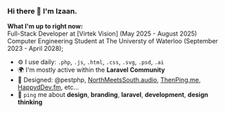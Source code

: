 ### Hi there 👋 I'm Izaan.

**What I'm up to right now:**<br>
Full-Stack Developer at [Virtek Vision] (May 2025 - August 2025)<br>
Computer Engineering Student at The Universty of Waterloo (September 2023 - April 2028);<br>

- ⚙️ I use daily: `.php`, `.js`, `.html`, `.css`, `.svg`, `.psd`, `.ai`
- 🌍 I'm mostly active within the **Laravel Community**
- 💅 Designed: @pestphp, [NorthMeetsSouth.audio](https://www.northmeetssouth.audio), [ThenPing.me](https://thenping.me), [HappydDev.fm](https://www.happydev.fm), etc…
- 💬 `ping` me about **design**, **branding**, **laravel**, **development**, **design thinking**
